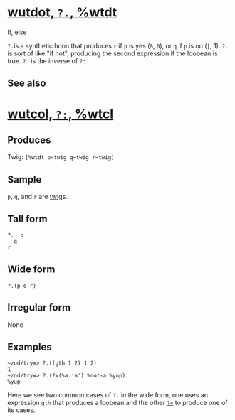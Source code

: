 [wutdot, `?.`, %wtdt](#wtdt)
============================

If, else

`?.`is a synthetic hoon that produces `r` if `p` is yes (`&`, `0`), or
`q` if `p` is no (`|`, 1). `?.` is sort of like "if not", producing the
second expression if the loobean is true. `?.` is the inverse of `?:`.

See also
--------

[wutcol, `?:`, %wtcl](#wtcl)
============================

Produces
--------

Twig: `[%wtdt p=twig q=twig r=twig]`

Sample
------

`p`, `q`, and `r` are [twig]()s.

Tall form
---------

    ?.  p
      q
    r

Wide form
---------

    ?.(p q r)

Irregular form
--------------

None

Examples
--------

    ~zod/try=> ?.((gth 1 2) 1 2)
    1
    ~zod/try=> ?.(?=(%a 'a') %not-a %yup)
    %yup

Here we see two common cases of `?.` in the wide form, one uses an
expression `gth` that produces a loobean and the other [`?=`]() to
produce one of its cases.
